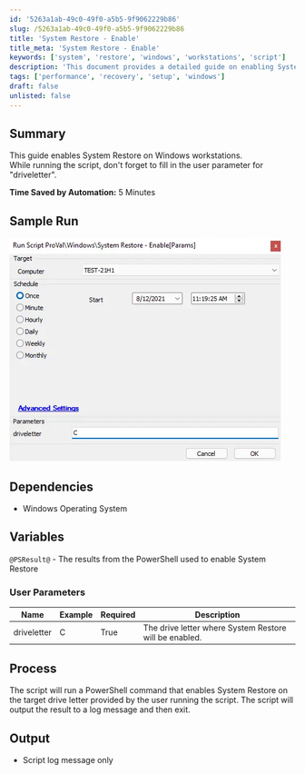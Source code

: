```yaml
---
id: '5263a1ab-49c0-49f0-a5b5-9f9062229b86'
slug: /5263a1ab-49c0-49f0-a5b5-9f9062229b86
title: 'System Restore - Enable'
title_meta: 'System Restore - Enable'
keywords: ['system', 'restore', 'windows', 'workstations', 'script']
description: 'This document provides a detailed guide on enabling System Restore on Windows workstations using a PowerShell script. It covers user parameters, dependencies, and the process involved in executing the script, along with the expected output.'
tags: ['performance', 'recovery', 'setup', 'windows']
draft: false
unlisted: false
---
```


## Summary

This guide enables System Restore on Windows workstations.  
While running the script, don't forget to fill in the user parameter for "driveletter".

**Time Saved by Automation:** 5 Minutes

## Sample Run

![Sample Run](../../../static/img/docs/5263a1ab-49c0-49f0-a5b5-9f9062229b86/image_1.webp)

## Dependencies

- Windows Operating System

## Variables

`@PSResult@` - The results from the PowerShell used to enable System Restore

### User Parameters

| Name        | Example | Required | Description                                         |
|-------------|---------|----------|-----------------------------------------------------|
| driveletter | C       | True     | The drive letter where System Restore will be enabled. |

## Process

The script will run a PowerShell command that enables System Restore on the target drive letter provided by the user running the script. The script will output the result to a log message and then exit.

## Output

- Script log message only
